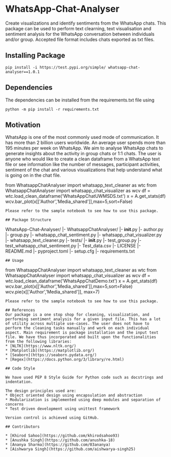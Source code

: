 # WhatsApp-Chat-Analyser
Create visualizations and identify sentiments from the WhatsApp chats. This package can be used to perform text clearning, text visualisation and sentiment analysis for the WhatsApp conversation between individuals and/or group.
Accepted file format includes chats exported as txt files.

## Installing Package
```
pip install -i https://test.pypi.org/simple/ whatsapp-chat-analyser==1.0.1
```

## Dependencies
The dependencies can be installed from the requirements.txt file using
```
python -m pip install -r requirements.txt
```

## Motivation
WhatsApp is one of the most commonly used mode of communication. It has more than 2 billion  users worldwide. An average user spends more than 195 minutes per week on WhatsApp. 
We aim to analyse WhatsApp chats to generate insights about the activity in group chats or 1:1 chats. The user is anyone who would like to create a clean dataframe from a WhatsApp text file or see information like the number of messages, participant activities, sentiment of the chat and various visualizations that help understand what is going on in the chat file. 

from WhatsappChatAnalyser import whatsapp_text_cleaner as wtc
from WhatsappChatAnalyser import whatsapp_chat_visualizer as wcv
df = wtc.load_clean_dataframe('WhatsAppChatUWMSDS.txt')
x = A.get_stats(df)
wcv.bar_plot(x[['Author','Media_shared']],max=5,sort=False)
```
Please refer to the sample notebook to see how to use this package.

## Package Structure
```
WhatsApp-Chat-Analyser/
  |- WhatsappChatAnalyser/
     |- __init__.py 
     |- author.py
     |- group.py
     |- whatsapp_chat_sentiment.py
     |- whatsapp_chat_visualizer.py
     |- whatsapp_text_cleaner.py
  |- tests/
     |- __init__.py 
     |- test_group.py
     |- test_whatsapp_chat_sentiment.py
     |- Test_data.csv
  |- LICENSE
  |- README.md
  |- pyproject.toml
  |- setup.cfg
  |- requirements.txt
  
```
## Usage
```
from WhatsappChatAnalyser import whatsapp_text_cleaner as wtc
from WhatsappChatAnalyser import whatsapp_chat_visualizer as wcv
df = wtc.load_clean_dataframe('WhatsAppChatDemo.txt')
x = A.get_stats(df)
wcv.bar_plot(x[['Author','Media_shared']],max=5,sort=False)
wcv.pie(x[['Author','Media_shared']], max=7) 
```
Please refer to the sample notebook to see how to use this package.

## References
Our package is a one stop shop for cleaning, visualization, and performing sentiment analysis for a given input file. This has a lot of utility across multiple use-cases. The user does not have to perform the cleaning tasks manually and work on each individual aspect. Main requirement is package installation and the input text file. We have thus incorporated and built upon the functionalities from the following libraries:
* [NLTK](https://www.nltk.org/)
* [Matplotlib](https://matplotlib.org/)
* [Seaborn](https://seaborn.pydata.org/)
* [Regex](https://docs.python.org/3/library/re.html)

## Code Style

We have used PEP 8 Style Guide for Python code such as docstrings and indentation.

The design principles used are:
* Object oriented design using encapsulation and abstraction
* Modularization is implemented using deep modules and separation of concerns
* Test driven development using unittest framework

Version control is achieved using GitHub.

## Contributors

* [Khirod Sahoo](https://github.com/khirodsahoo93)
* [Anushka Singh](https://github.com/anushka-18)
* [Ananya Sharma](https://github.com/03ananya)
* [Aishwarya Singh](https://github.com/aishwarya-singh25)
